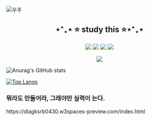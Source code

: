 ![우주](https://user-images.githubusercontent.com/50413112/105368338-c5250000-5c44-11eb-9a01-5a8c95186bba.jpg)

<h2 align="center">⋆⁺₊⋆ ⭐ study this ⭐⋆⁺₊⋆</h2>
 
<p align="center"><img src="https://img.shields.io/badge/Python-3776AB?style=flat-square&logo=Python&logoColor=white"/></a>  <img src="https://img.shields.io/badge/JAVA-007396?style=flat-square&logo=JAVA&logoColor=white"/></a>  <img src="https://img.shields.io/badge/C++-00599C?style=flat-square&logo=C++&logoColor=white"/></a>  <img src="https://img.shields.io/badge/Raspberry Pi-C51A4A?style=flat-square&logo=Raspberry Pi&logoColor=white"/></a>  
<p align="center"></a>  <img src="https://img.shields.io/badge/MySQL-4479A1?style=flat-square&logo=MySQL&logoColor=white"/></a>

![Anurag's GitHub stats](https://github-readme-stats.vercel.app/api?username=ekrndjaak&show_icons=true&theme=radical)

[![Top Langs](https://github-readme-stats.vercel.app/api/top-langs/?username=ekrndjaak&langs_count=10&layout=compact&theme=dark)](https://github.com/chltmdgh522/chltmdgh522)
<h3>뭐라도 만들어라, 그래야만 실력이 는다.</h3>
<p>https://dlagksrb0430.w3spaces-preview.com/index.html</p>
